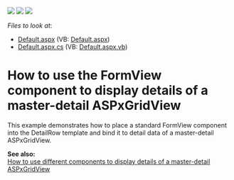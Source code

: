 <!-- default badges list -->
![](https://img.shields.io/endpoint?url=https://codecentral.devexpress.com/api/v1/VersionRange/128543722/11.1.8%2B)
[![](https://img.shields.io/badge/Open_in_DevExpress_Support_Center-FF7200?style=flat-square&logo=DevExpress&logoColor=white)](https://supportcenter.devexpress.com/ticket/details/E529)
[![](https://img.shields.io/badge/📖_How_to_use_DevExpress_Examples-e9f6fc?style=flat-square)](https://docs.devexpress.com/GeneralInformation/403183)
<!-- default badges end -->
<!-- default file list -->
*Files to look at*:

* [Default.aspx](./CS/FormViewAsDetail/Default.aspx) (VB: [Default.aspx](./VB/FormViewAsDetail/Default.aspx))
* [Default.aspx.cs](./CS/FormViewAsDetail/Default.aspx.cs) (VB: [Default.aspx.vb](./VB/FormViewAsDetail/Default.aspx.vb))
<!-- default file list end -->
# How to use the FormView component to display details of a master-detail ASPxGridView


<p>This example demonstrates how to place a standard FormView component into the DetailRow template and bind it to detail data of a master-detail ASPxGridView.</p><p><strong>See also:</strong><br />
<a href="https://www.devexpress.com/Support/Center/p/E3604">How to use different components to display details of a master-detail ASPxGridView </a></p>

<br/>


